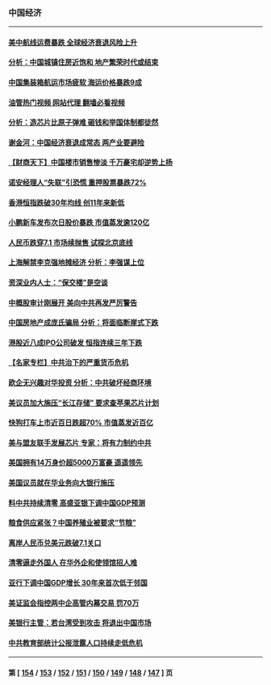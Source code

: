 ### 中国经济
---
#### [美中航线运费暴跌 全球经济衰退风险上升](../../pages/ncid283/n13832474.md?09260445) 
#### [分析：中国城镇住房近饱和 地产繁荣时代或结束](../../pages/ncid283/n13832273.md?09260445) 
#### [中国集装箱航运市场疲软 海运价格暴跌9成](../../pages/ncid283/n13832179.md?09260445) 
#### [油管热门视频 网站代理 翻墙必看视频](http://209.222.30.114:81/youtube.html?09260445)
#### [分析：造芯片比原子弹难 砸钱和举国体制都徒然](../../pages/ncid283/n13832150.md?09260445) 
#### [谢金河：中国经济衰退成常态 两产业要避险](../../pages/ncid283/n13831239.md?09260445) 
#### [【财商天下】中国楼市销售惨淡 千万豪宅却逆势上扬](../../pages/ncid283/n13831609.md?09260445) 
#### [诺安经理人“失联”引恐慌 重押股票暴跌72%](../../pages/ncid283/n13831492.md?09260445) 
#### [香港恒指跌破30年均线 创11年来新低](../../pages/ncid283/n13831527.md?09260445) 
#### [小鹏新车发布次日股价暴跌 市值蒸发逾120亿](../../pages/ncid283/n13831497.md?09260445) 
#### [人民币跌穿7.1 市场续抛售 试探北京底线](../../pages/ncid283/n13831467.md?09260445) 
#### [上海解禁李克强地摊经济 分析：李强谋上位](../../pages/ncid283/n13831257.md?09260445) 
#### [资深业内人士：“保交楼”是空谈](../../pages/ncid283/n13831375.md?09260445) 
#### [中概股审计刚展开 美向中共再发严厉警告](../../pages/ncid283/n13830807.md?09260445) 
#### [中国房地产成庞氏骗局 分析：将面临断崖式下跌](../../pages/ncid283/n13830752.md?09260445) 
#### [港股近八成IPO公司破发 恒指连续三年下跌](../../pages/ncid283/n13830755.md?09260445) 
#### [【名家专栏】中共治下的严重货币危机](../../pages/ncid283/n13830462.md?09260445) 
#### [欧企无兴趣对华投资 分析：中共破坏经商环境](../../pages/ncid283/n13830605.md?09260445) 
#### [美议员加大施压“长江存储” 要求查苹果芯片计划](../../pages/ncid283/n13830569.md?09260445) 
#### [快狗打车上市近百日跌超70% 市值蒸发近百亿](../../pages/ncid283/n13830729.md?09260445) 
#### [美与盟友联手发展芯片 专家：将有力制约中共](../../pages/ncid283/n13830450.md?09260445) 
#### [美国拥有14万身价超5000万富豪 遥遥领先](../../pages/ncid283/n13830515.md?09260445) 
#### [美国议员就在华业务向大银行施压](../../pages/ncid283/n13830452.md?09260445) 
#### [料中共持续清零 高盛亚银下调中国GDP预测](../../pages/ncid283/n13830304.md?09260445) 
#### [粮食供应紧张？中国养殖业被要求“节粮”](../../pages/ncid283/n13830088.md?09260445) 
#### [离岸人民币兑美元跌破7.1关口](../../pages/ncid283/n13830040.md?09260445) 
#### [清零逼走外国人 在华外企和使领馆招人难](../../pages/ncid283/n13829979.md?09260445) 
#### [亚行下调中国GDP增长 30年来首次低于邻国](../../pages/ncid283/n13825101.md?09260445) 
#### [美证监会指控两中企高管内幕交易 罚70万](../../pages/ncid283/n13829866.md?09260445) 
#### [美银行主管：若台湾受到攻击 将退出中国市场](../../pages/ncid283/n13829852.md?09260445) 
#### [中共教育部统计公报泄露人口持续走低危机](../../pages/ncid283/n13829463.md?09260445) 

---
#### 第 [ [154](./154.md?09260445) / [153](./153.md?09260445) / [152](./152.md?09260445) / [151](./151.md?09260445) / [150](./150.md?09260445) / [149](./149.md?09260445) / [148](./148.md?09260445) / [147](./147.md?09260445) ] 页
